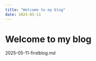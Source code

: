```yaml
---
title: "Welcome to my blog"
date: 2025-05-11
---
```


# Welcome to my blog

2025-05-11-firstblog.md
